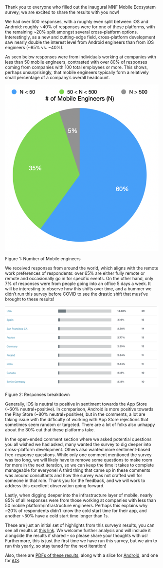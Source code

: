 Thank you to everyone who filled out the inaugural MNF Mobile Ecosystem survey; we are excited to share the results with you now!

We had over 500 responses, with a roughly even split between iOS and Android: roughly ~40% of responses were for one of these platforms, with the remaining ~20% split amongst several cross-platform options. Interestingly, as a new and cutting-edge field, cross-platform development saw nearly double the interest level from Android engineers than from iOS engineers (~85% vs. ~40%). 

As seen below responses were from individuals working at companies with less than 50 mobile engineers, contrasted with over 80% of responses coming from companies with 100 total employees or more. This shows, perhaps unsurprisingly, that mobile engineers typically form a relatively small percentage of a company’s overall headcount.

![Figure 1](Figure1_MobileEngineers.png)

Figure 1: Number of Mobile engineers

We received responses from around the world, which aligns with the remote work preferences of respondents: over 65% are either fully remote or remote and occasionally go in for specific events. On the other hand, only 7% of responses were from people going into an office 5 days a week. It will be interesting to observe how this shifts over time, and a bummer we didn’t run this survey before COVID to see the drastic shift that must’ve brought to these results!

![Figure 2](Figure2_Geo.png)

Figure 2: Responses breakdown 

Generally, iOS is neutral to positive in sentiment towards the App Store (~60% neutral+positive). In comparison, Android is more positive towards the Play Store (~80% neutral+positive), but in the comments, a lot are taking issue with the difficulty of working with App Store rejections that sometimes seem random or targeted. There are a lot of folks also unhappy about the 30% cut that these platforms take.

In the open-ended comment section where we asked potential questions you all wished we had asked, many wanted the survey to dig deeper into cross-platform development. Others also wanted more sentiment-based free-response questions. While only one comment mentioned the survey was too long, we will likely have to remove some questions to make room for more in the next iteration, so we can keep the time it takes to complete manageable for everyone! A third thing that came up in these comments was around consultants and how the survey was not crafted well for someone in that role. Thank you for the feedback, and we will work to address this excellent observation going forward.

Lastly, when digging deeper into the infrastructure layer of mobile, nearly 85% of all responses were from those working at companies with less than 50 mobile platform/infrastructure engineers. Perhaps this explains why ~20% of respondents didn’t know the cold start time for their app, and another ~50% have a cold start time longer than 1s.

These are just an initial set of highlights from this survey’s results, you can see all results at [this link](https://www.surveymonkey.com/results/SM-ydI0WnuhE0HHfe1dLAdUOg_3D_3D/). We welcome further analysis and will include it alongside the results if shared – so please share your thoughts with us! Furthermore, this is just the first time we have run this survey, but we aim to run this yearly, so stay tuned for the next iteration!

Also, there are [PDFs of these results](AllData.pdf), along with a slice for [Android](Android_only.pdf), and one for [iOS](iOS_only.pdf).